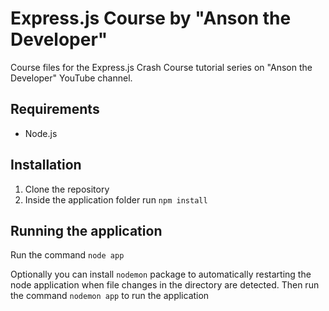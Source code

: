 # Express.js Course by "Anson the Developer"
Course files for the Express.js Crash Course tutorial series on "Anson the Developer" YouTube channel.

## Requirements
- Node.js

## Installation

1. Clone the repository
2. Inside the application folder run `npm install`

## Running the application
Run the command `node app`

Optionally you can install `nodemon` package to automatically restarting the node application when file changes in the directory are detected. Then run the command `nodemon app` to run the application
